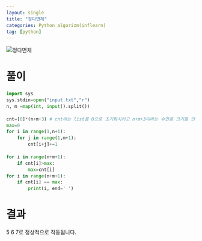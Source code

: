 ```yaml
---
layout: single
title: "정다면체"
categories: Python_algorizm(inflearn)
tag: [python]
---
```


![정다면체](..\..\images\2022-11-28-정다면체\정다면체.png)


# 풀이 




```python
import sys
sys.stdin=open("input.txt","r")
n, m =map(int, input().split())

cnt=[0]*(n+m+3) # cnt라는 list를 0으로 초기화시키고 n+m+3이라는 수만큼 크기를 만듦
max=0
for i in range(1,n+1):
    for j in range(1,m+1):
        cnt[i+j]+=1

for i in range(n+m+1):
    if cnt[i]>max:
        max=cnt[i]
for i in range(n+m+1):
    if cnt[i] == max:
        print(i, end=' ')

```
# 결과
 5 6 7로 정상적으로 작동됩니다.
